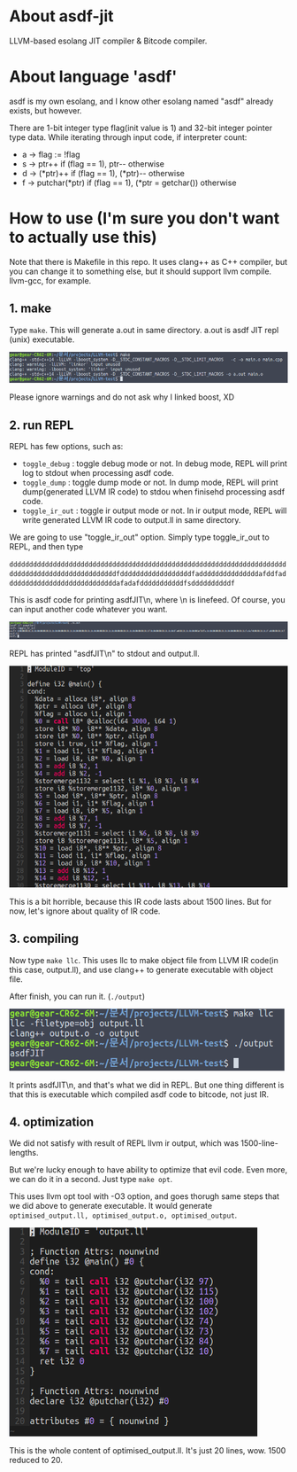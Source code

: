 # About asdf-jit
LLVM-based esolang JIT compiler & Bitcode compiler.

# About language 'asdf'

asdf is my own esolang, and I know other esolang named "asdf" already exists, but however.

There are 1-bit integer type flag(init value is 1) and 32-bit integer pointer type data. 
While iterating through input code, if interpreter count:

- a -> flag := !flag
- s -> ptr++ if (flag == 1), ptr-- otherwise
- d -> (*ptr)++ if (flag == 1), (*ptr)-- otherwise
- f -> putchar(*ptr) if (flag == 1), (*ptr = getchar()) otherwise

# How to use (I'm sure you don't want to actually use this)

Note that there is Makefile in this repo. It uses clang++ as C++ compiler, but you can change it to something else, but it should support llvm compile. llvm-gcc, for example.

## 1. make

Type `make`. This will generate a.out in same directory.
a.out is asdf JIT repl (unix) executable.

![make](https://raw.githubusercontent.com/g34r/asdf-jit/master/make.png)

Please ignore warnings and do not ask why I linked boost, XD

## 2. run REPL

REPL has few options, such as:

- `toggle_debug` : toggle debug mode or not. In debug mode, REPL will print log to stdout when processing asdf code.
- `toggle_dump` : toggle dump mode or not. In dump mode, REPL will print dump(generated LLVM IR code) to stdou when finisehd processing asdf code.
- `toggle_ir_out` : toggle ir output mode or not. In ir output mode, REPL will write generated LLVM IR code to output.ll in same directory.

We are going to use "toggle_ir_out" option. Simply type toggle_ir_out to REPL, and then type

`dddddddddddddddddddddddddddddddddddddddddddddddddddddddddddddddddddddddddddddddddddddddddddddddddfddddddddddddddddddfadddddddddddddddafddfaddddddddddddddddddddddddddddafadafdddddddddddfsddddddddddf`

This is asdf code for printing asdfJIT\n, where \n is linefeed. Of course, you can input another code whatever you want.

![repl](https://raw.githubusercontent.com/g34r/asdf-jit/master/repl.png)

REPL has printed "asdfJIT\n" to stdout and output.ll.

![ir](https://raw.githubusercontent.com/g34r/asdf-jit/master/ir.png)

This is a bit horrible, because this IR code lasts about 1500 lines. But for now, let's ignore about quality of IR code.

## 3. compiling

Now type `make llc`. This uses llc to make object file from LLVM IR code(in this case, output.ll), and use clang++ to generate executable with object file.

After finish, you can run it. (`./output`)

![make_llc](https://raw.githubusercontent.com/g34r/asdf-jit/master/make_llc.png)

It prints asdfJIT\n, and that's what we did in REPL. But one thing different is that this is executable which compiled asdf code to bitcode, not just IR.

## 4. optimization

We did not satisfy with result of REPL llvm ir output, which was 1500-line-lengths.

But we're lucky enough to have ability to optimize that evil code. Even more, we can do it in a second. Just type `make opt`. 

This uses llvm opt tool with -O3 option, and goes thorugh same steps that we did above to generate executable. It would generate `optimised_output.ll, optimised_output.o, optimised_output`.

![opt](https://raw.githubusercontent.com/g34r/asdf-jit/master/opt.png)

This is the whole content of optimised_output.ll. It's just 20 lines, wow. 1500 reduced to 20.
